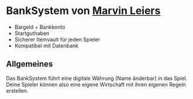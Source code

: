 # BankSystem von [Marvin Leiers](https://www.marvinleiers.de)

* Bargeld + Bankkonto
* Startguthaben
* Sicherer Itemvault für jeden Spieler
* Kompatibel mit Datenbank

## Allgemeines

Das BankSystem führt eine digitale Währung (Name änderbar) in das Spiel. Deine Spieler können also eine eigene Wirtschaft mit ihren eigenen Regeln erstellen.
